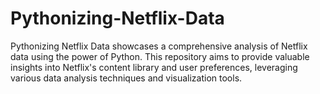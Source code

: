 # Pythonizing-Netflix-Data
Pythonizing Netflix Data  showcases a comprehensive analysis of Netflix data using the power of Python. This repository aims to provide valuable insights into Netflix's content library and user preferences, leveraging various data analysis techniques and visualization tools.
